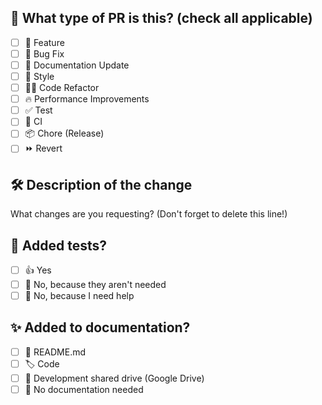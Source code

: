 ## 📸 What type of PR is this? (check all applicable)

- [ ] 🍕 Feature
- [ ] 🐛 Bug Fix
- [ ] 📝 Documentation Update
- [ ] 🎨 Style
- [ ] 🧑‍💻 Code Refactor
- [ ] 🔥 Performance Improvements
- [ ] ✅ Test
- [ ] 🔁 CI
- [ ] 📦 Chore (Release)
- [ ] ⏩ Revert

## 🛠 Description of the change

What changes are you requesting? (Don't forget to delete this line!)

## 🧪 Added tests?

- [ ] 👍 Yes
- [ ] 🙅 No, because they aren't needed
- [ ] 🙋 No, because I need help

## ✨ Added to documentation?

- [ ] 📜 README.md
- [ ] 🏷️ Code
- [ ] 📓 Development shared drive (Google Drive)
- [ ] 🙅 No documentation needed
